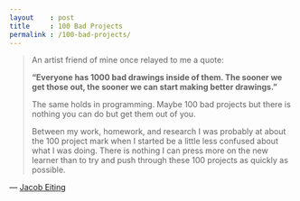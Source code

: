 ```yaml
---
layout    : post
title     : 100 Bad Projects
permalink : /100-bad-projects/
---
```


> An artist friend of mine once relayed to me a quote:
> 
> **“Everyone has 1000 bad drawings inside of them. The sooner we get those out, the sooner we can start making better drawings.”**
> 
> The same holds in programming. Maybe 100 bad projects but there is nothing you can do but get them out of you.
> 
> Between my work, homework, and research I was probably at about the 100 project mark when I started be a little less confused about what I was doing. There is nothing I can press more on the new learner than to try and push through these 100 projects as quickly as possible.

&mdash; [Jacob Eiting](http://jacobeiting.com/post/30983501799)
